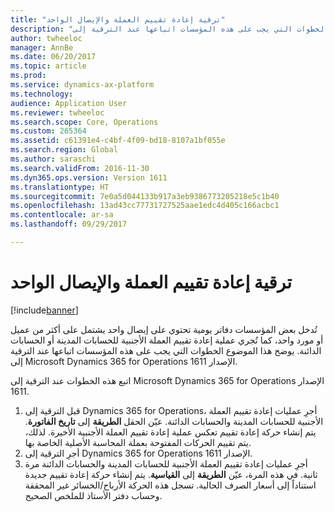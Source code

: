 ```yaml
---
title: "ترقية إعادة تقييم العملة والإيصال الواحد"
description: "تُدخل بعض المؤسسات دفاتر يومية تحتوي على إيصال واحد يشتمل على أكثر من عميل أو مورد واحد، كما تُجري عملية إعادة تقييم العملة الأجنبية للحسابات المدينة أو الحسابات الدائنة. يوضح هذا الموضوع الخطوات التي يجب على هذه المؤسسات اتباعها عند الترقية إلى Microsoft Dynamics 365 for Operations الإصدار 1611."
author: twheeloc
manager: AnnBe
ms.date: 06/20/2017
ms.topic: article
ms.prod: 
ms.service: dynamics-ax-platform
ms.technology: 
audience: Application User
ms.reviewer: twheeloc
ms.search.scope: Core, Operations
ms.custom: 265364
ms.assetid: c61391e4-c4bf-4f09-bd18-8107a1bf055e
ms.search.region: Global
ms.author: saraschi
ms.search.validFrom: 2016-11-30
ms.dyn365.ops.version: Version 1611
ms.translationtype: HT
ms.sourcegitcommit: 7e0a5d044133b917a3eb9386773205218e5c1b40
ms.openlocfilehash: 13ad43cc77731727525aae1edc4d405c166acbc1
ms.contentlocale: ar-sa
ms.lasthandoff: 09/29/2017

---
```


# <a name="single-voucher-and-currency-revaluation-upgrade"></a>ترقية إعادة تقييم العملة والإيصال الواحد

[!include[banner](../includes/banner.md)]


تُدخل بعض المؤسسات دفاتر يومية تحتوي على إيصال واحد يشتمل على أكثر من عميل أو مورد واحد، كما تُجري عملية إعادة تقييم العملة الأجنبية للحسابات المدينة أو الحسابات الدائنة. يوضح هذا الموضوع الخطوات التي يجب على هذه المؤسسات اتباعها عند الترقية إلى Microsoft Dynamics 365 for Operations الإصدار 1611.

اتبع هذه الخطوات عند الترقية إلى Microsoft Dynamics 365 for Operations الإصدار 1611.

1.  قبل الترقية إلى Dynamics 365 for Operations، أجرِ عمليات إعادة تقييم العملة الأجنبية للحسابات المدينة والحسابات الدائنة. عيّن الحقل **الطريقة** إلى **تاريخ الفاتورة**. يتم إنشاء حركة إعادة تقييم تعكس عملية إعادة تقييم العملة الأجنبية الأخيرة. لذلك، يتم تقييم الحركات المفتوحة بعملة المحاسبة الأصلية الخاصة بها.
2.  أجرِ الترقية إلى Dynamics 365 for Operations الإصدار 1611.
3.  أجرِ عمليات إعادة تقييم العملة الأجنبية للحسابات المدينة والحسابات الدائنة مرة ثانية. في هذه المرة، عيّن **الطريقة** إلى **القياسية**. يتم إنشاء حركة إعادة تقييم جديدة استناداً إلى أسعار الصرف الحالية. تسجل هذه الحركة الأرباح/الخسائر غير المحققة وحساب دفتر الأستاذ للملخص الصحيح.





